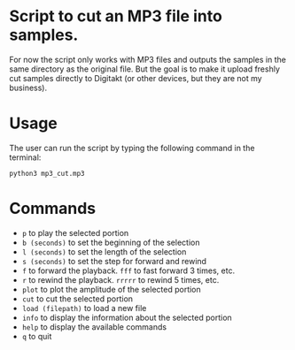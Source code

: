 # Script to cut an MP3  file into samples.

For now the script only works with MP3 files and outputs the samples in the same directory as the original file.
But the goal is to make it upload freshly cut samples directly to Digitakt (or other devices, but they are not my business).

# Usage
The user can run the script by typing the following command in the terminal:
```
python3 mp3_cut.mp3
```

# Commands
* `p` to play the selected portion
* `b (seconds)` to set the beginning of the selection
* `l (seconds)` to set the length of the selection
* `s (seconds)` to set the step for forward and rewind
* `f` to forward the playback. `fff` to fast forward 3 times, etc.
* `r` to rewind the playback. `rrrrr` to rewind 5 times, etc.
* `plot` to plot the amplitude of the selected portion
* `cut` to cut the selected portion
* `load (filepath)` to load a new file
* `info` to display the information about the selected portion
* `help` to display the available commands
* `q` to quit